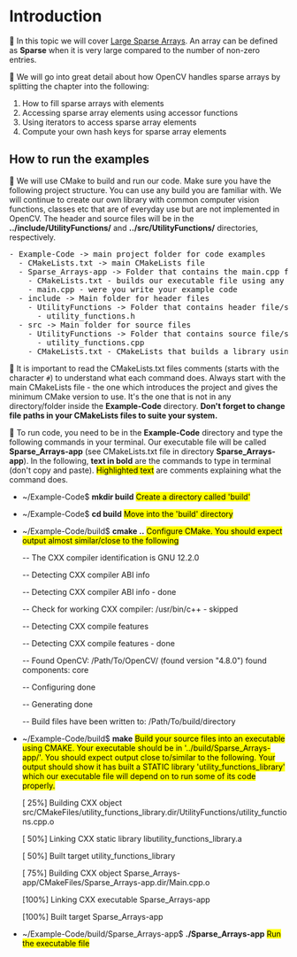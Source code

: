 # Introduction

:memo: In this topic we will cover <a href = "https://github.com/cv21rgt/OpenCV-CPP-Tutorial/blob/main/4_Sparse_Large_Arrays/Sparse_Large_Arrays.md">Large Sparse Arrays</a>. An array can be defined as **Sparse** when it is very large compared to the number of non-zero entries.

:memo: We will go into great detail about how OpenCV handles sparse arrays by splitting the chapter into the following:

1. How to fill sparse arrays with elements
2. Accessing sparse array elements using accessor functions
3. Using iterators to access sparse array elements
4. Compute your own hash keys for sparse array elements

## How to run the examples

:memo: We will use CMake to build and run our code. Make sure you have the following project structure. You can use any build you are familiar with. We will continue to create our own library with common computer vision functions, classes etc that are of everyday use but are not implemented in OpenCV. The header and source files will be in the **../include/UtilityFunctions/** and **../src/UtilityFunctions/** directories, respectively. 

<div class="highlight-default notranslate"><div class="highlight"><pre><span></span><span class="o">-</span> <span class="n">Example-Code -> main project folder for code examples</span>
  <span class="o">-</span> <span class="n">CMakeLists</span><span class="o">.</span><span class="n">txt -> main CMakeLists file</span>
  <span class="o">-</span> <span class="n">Sparse_Arrays-app -> Folder that contains the main.cpp file</span>
    <span class="o">-</span> <span class="n">CMakeLists</span><span class="o">.</span><span class="n">txt - builds our executable file using any external libraries e.g OpenCV</span>
    <span class="o">-</span> <span class="n">main</span><span class="o">.</span><span class="n">cpp - were you write your example code </span>
  <span class="o">-</span> <span class="n">include -> Main folder for header files</span>
    <span class="o">-</span> <span class="n">UtilityFunctions -> Folder that contains header file/s for the library we will create on our own</span>
      <span class="o">-</span> <span class="n">utility_functions</span><span class="o">.</span><span class="n">h</span>
  <span class="o">-</span> <span class="n">src -> Main folder for source files</span>
    <span class="o">-</span> <span class="n">UtilityFunctions -> Folder that contains source file/s for the library we will create on our own</span>
      <span class="o">-</span> <span class="n">utility_functions</span><span class="o">.</span><span class="n">cpp</span>
    <span class="o">-</span> <span class="n">CMakeLists</span><span class="o">.</span><span class="n">txt - CMakeLists that builds a library using the include and src files </span> 
</pre></div>
</div>

:memo: It is important to read the CMakeLists.txt files comments (starts with the character `#`) to understand what each command does. Always start with the main CMakeLists file - the one which introduces the project and gives the minimum CMake version to use. It's the one that is not in any directory/folder inside the **Example-Code** directory. **Don't forget to change file paths in your CMakeLists files to suite your system.**

:memo: To run code, you need to be in the **Example-Code** directory and type the following commands in your terminal. Our executable file will be called **Sparse_Arrays-app** (see CMakeLists.txt file in directory **Sparse_Arrays-app**). In the following, **text in bold** are the commands to type in terminal (don't copy and paste). <mark>Highlighted text</mark> are comments explaining what the command does.


* ~/Example-Code$ **mkdir build**  <mark>Create a directory called 'build'</mark>

* ~/Example-Code$ **cd build** <mark>Move into the 'build' directory</mark>

* ~/Example-Code/build$ **cmake ..** <mark>Configure CMake. You should expect output almost similar/close to the following</mark>

    -- The CXX compiler identification is GNU 12.2.0

    -- Detecting CXX compiler ABI info

    -- Detecting CXX compiler ABI info - done

    -- Check for working CXX compiler: /usr/bin/c++ - skipped

    -- Detecting CXX compile features

    -- Detecting CXX compile features - done

    -- Found OpenCV: /Path/To/OpenCV/ (found version "4.8.0") found components: core 

    -- Configuring done

    -- Generating done
    
    -- Build files have been written to: /Path/To/build/directory

* ~/Example-Code/build$ **make** <mark>Build your source files into an executable using CMAKE. Your executable should be in '../build/Sparse_Arrays-app/'. You should expect output close to/similar to the following. Your output should show it has built a  STATIC library 'utility_functions_library' which our executable file will depend on to run some of its code properly.</mark>

    [ 25%] Building CXX object src/CMakeFiles/utility_functions_library.dir/UtilityFunctions/utility_functions.cpp.o

    [ 50%] Linking CXX static library libutility_functions_library.a

    [ 50%] Built target utility_functions_library

    [ 75%] Building CXX object Sparse_Arrays-app/CMakeFiles/Sparse_Arrays-app.dir/Main.cpp.o

    [100%] Linking CXX executable Sparse_Arrays-app

    [100%] Built target Sparse_Arrays-app


* ~/Example-Code/build/Sparse_Arrays-app$ **./Sparse_Arrays-app** <mark>Run the executable file</mark>